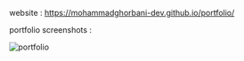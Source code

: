 website :  https://mohammadghorbani-dev.github.io/portfolio/


portfolio screenshots : 

![portfolio](https://github.com/MohammadGhorbani-dev/Contacts-manager/assets/136791923/bef08caf-cfa4-47e5-ba67-02e06378c59d)
